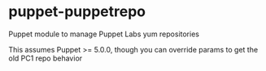 # puppet-puppetrepo
Puppet module to manage Puppet Labs yum repositories

This assumes Puppet >= 5.0.0, though you can override params to
get the old PC1 repo behavior